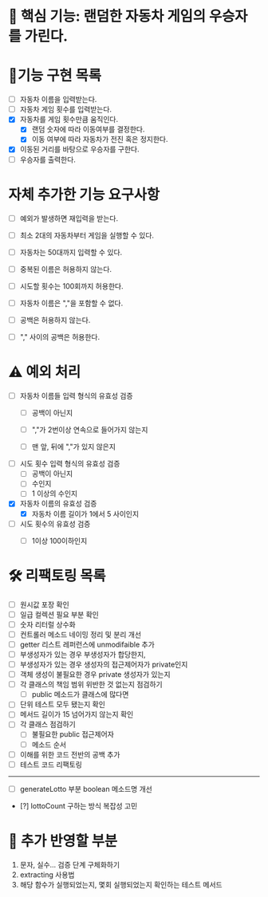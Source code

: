 # 📌 핵심 기능: 랜덤한 자동차 게임의 우승자를 가린다.
 
# 📝기능 구현 목록
- [ ] 자동차 이름을 입력받는다.
- [ ] 자동차 게임 횟수를 입력받는다.
- [x] 자동차를 게임 횟수만큼 움직인다.
  - [x] 랜덤 숫자에 따라 이동여부를 결정한다.
  - [x] 이동 여부에 따라 자동차가 전진 혹은 정지한다.
- [x] 이동된 거리를 바탕으로 우승자를 구한다.
- [ ] 우승자를 출력한다.

# 자체 추가한 기능 요구사항
- [ ] 예외가 발생하면 재입력을 받는다.
- [ ] 최소 2대의 자동차부터 게임을 실행할 수 있다.
- [ ] 자동차는 50대까지 입력할 수 있다.
- [ ] 중복된 이름은 허용하지 않는다.
- [ ] 시도할 횟수는 100회까지 허용한다.
- [ ] 자동차 이름은 ","을 포함할 수 없다.
- [ ] 공백은 허용하지 않는다.
- [ ] "," 사이의 공백은 허용한다.


#  ⚠️ 예외 처리
- [ ] 자동차 이름들 입력 형식의 유효성 검증
    - [ ] 공백이 아닌지
    - [ ] ","가 2번이상 연속으로 들어가지 않는지
    - [ ] 맨 앞, 뒤에 ","가 있지 않은지


- [ ] 시도 횟수 입력 형식의 유효성 검증
  - [ ] 공백이 아닌지
  - [ ] 수인지 
  - [ ] 1 이상의 수인지

-[x] 자동차 이름의 유효성 검증
  - [x] 자동차 이름 길이가 1에서 5 사이인지 

-[ ] 시도 횟수의 유효성 검증
  - [ ] 1이상 100이하인지



# 🛠 리팩토링 목록
- [ ] 원시값 포장 확인
- [ ] 일급 컬렉션 필요 부분 확인
- [ ] 숫자 리터럴 상수화
- [ ] 컨트롤러 메소드 네이밍 정리 및 분리 개선
- [ ] getter 리스트 레퍼런스에 unmodifaible 추가
- [ ] 부생성자가 있는 경우 부생성자가 합당한지,
- [ ] 부생성자가 있는 경우 생성자의 접근제어자가 private인지
- [ ] 객체 생성이 불필요한 경우 private 생성자가 있는지
- [ ] 각 클래스의 책임 범위 위반한 것 없는지 점검하기
    - [ ] public 메소드가 클래스에 많다면
- [ ] 단위 테스트 모두 됐는지 확인
- [ ] 메서드 길이가 15 넘어가지 않는지 확인
- [ ] 각 클래스 점검하기
    - [ ] 불필요한 public 접근제어자
    - [ ] 메소드 순서
- [ ] 이해를 위한 코드 전반의 공백 추가
- [ ] 테스트 코드 리팩토링
----
- [ ] generateLotto 부분 boolean 메소드명 개선
- [?] lottoCount 구하는 방식 복잡성 고민

# 🧐 추가 반영할 부분

1. 문자, 실수... 검증 단계 구체화하기
2. extracting 사용법
3. 해당 함수가 실행되었는지, 몇회 실행되었는지 확인하는 테스트 메서드